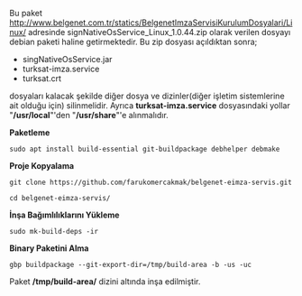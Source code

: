 Bu paket http://www.belgenet.com.tr/statics/BelgenetImzaServisiKurulumDosyalari/Linux/ adresinde signNativeOsService_Linux_1.0.44.zip  olarak verilen dosyayı debian paketi haline getirmektedir. Bu zip dosyası açıldıktan sonra;

* singNativeOsService.jar
* turksat-imza.service
* turksat.crt

dosyaları kalacak şekilde diğer dosya ve dizinler(diğer işletim sistemlerine ait olduğu için) silinmelidir. Ayrıca **turksat-imza.service** dosyasındaki yollar "**/usr/local**"'den "**/usr/share**"'e alınmalıdır.

**Paketleme**

    sudo apt install build-essential git-buildpackage debhelper debmake
    
**Proje Kopyalama**

    git clone https://github.com/farukomercakmak/belgenet-eimza-servis.git

    cd belgenet-eimza-servis/

**İnşa Bağımlılıklarını Yükleme**

    sudo mk-build-deps -ir
    
**Binary Paketini Alma**

    gbp buildpackage --git-export-dir=/tmp/build-area -b -us -uc
    
Paket **/tmp/build-area/** dizini altında inşa edilmiştir.
